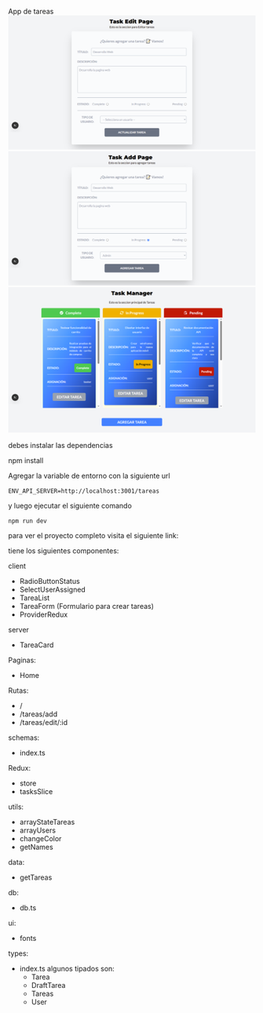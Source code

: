App de tareas
![alt text](Task-Manager-Editar-Tarea.png) ![alt text](Task-Manager-Crear-Tarea.png) ![alt text](Task-Manager-Index.png)

debes instalar las dependencias

npm install

Agregar la variable de entorno con la siguiente url

    ENV_API_SERVER=http://localhost:3001/tareas

y luego ejecutar el siguiente comando

    npm run dev

para ver el proyecto completo visita el siguiente link:

tiene los siguientes componentes:

client

- RadioButtonStatus
- SelectUserAssigned
- TareaList
- TareaForm (Formulario para crear tareas)
- ProviderRedux

server

- TareaCard

Paginas:

- Home

Rutas:

- /
- /tareas/add
- /tareas/edit/:id

schemas:

- index.ts

Redux:

- store
- tasksSlice

utils:

- arrayStateTareas
- arrayUsers
- changeColor
- getNames

data:

- getTareas

db:

- db.ts

ui:

- fonts

types:

- index.ts
  algunos tipados son:
  - Tarea
  - DraftTarea
  - Tareas
  - User
